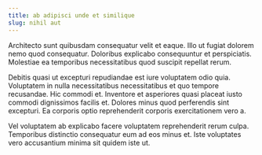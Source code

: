 ```yaml
---
title: ab adipisci unde et similique
slug: nihil aut
---
```


Architecto sunt quibusdam consequatur velit et eaque. Illo ut fugiat dolorem nemo quod consequatur. Doloribus explicabo consequuntur et perspiciatis. Molestiae ea temporibus necessitatibus quod suscipit repellat rerum.

Debitis quasi ut excepturi repudiandae est iure voluptatem odio quia. Voluptatem in nulla necessitatibus necessitatibus et quo tempore recusandae. Hic commodi et. Inventore et asperiores quasi placeat iusto commodi dignissimos facilis et. Dolores minus quod perferendis sint excepturi. Ea corporis optio reprehenderit corporis exercitationem vero a.

Vel voluptatem ab explicabo facere voluptatem reprehenderit rerum culpa. Temporibus distinctio consequatur eum ad eos minus et. Iste voluptates vero accusantium minima sit quidem iste ut.
